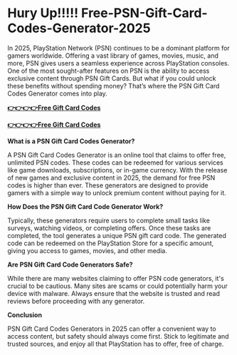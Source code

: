 # Hury Up!!!!! Free-PSN-Gift-Card-Codes-Generator-2025

In 2025, PlayStation Network (PSN) continues to be a dominant platform for gamers worldwide. Offering a vast library of games, movies, music, and more, PSN gives users a seamless experience across PlayStation consoles. One of the most sought-after features on PSN is the ability to access exclusive content through PSN Gift Cards. But what if you could unlock these benefits without spending money? That’s where the PSN Gift Card Codes Generator comes into play.

[**👉👉👉👉Free Gift Card Codes**](https://top.freerewardclicks.com/)

[**👉👉👉👉Free Gift Card Codes**](https://top.freerewardclicks.com/)

**What is a PSN Gift Card Codes Generator?**

A PSN Gift Card Codes Generator is an online tool that claims to offer free, unlimited PSN codes. These codes can be redeemed for various services like game downloads, subscriptions, or in-game currency. With the release of new games and exclusive content in 2025, the demand for free PSN codes is higher than ever. These generators are designed to provide gamers with a simple way to unlock premium content without paying for it.

**How Does the PSN Gift Card Code Generator Work?**

Typically, these generators require users to complete small tasks like surveys, watching videos, or completing offers. Once these tasks are completed, the tool generates a unique PSN gift card code. The generated code can be redeemed on the PlayStation Store for a specific amount, giving you access to games, movies, and other media.

**Are PSN Gift Card Code Generators Safe?**

While there are many websites claiming to offer PSN code generators, it's crucial to be cautious. Many sites are scams or could potentially harm your device with malware. Always ensure that the website is trusted and read reviews before proceeding with any generator.

**Conclusion**

PSN Gift Card Codes Generators in 2025 can offer a convenient way to access content, but safety should always come first. Stick to legitimate and trusted sources, and enjoy all that PlayStation has to offer, free of charge.

